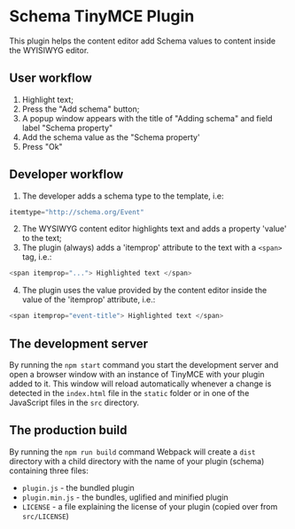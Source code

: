 # Schema TinyMCE Plugin
This plugin helps the content editor add Schema values to content inside the WYISIWYG editor.

## User workflow
1. Highlight text;
2. Press the "Add schema" button;
3. A popup window appears with the title of "Adding schema" and field label "Schema property"
4. Add the schema value as the "Schema property'
5. Press "Ok"

## Developer workflow
1. The developer adds a schema type to the template, i.e:
```javascript
itemtype="http://schema.org/Event"
 ```
2. The WYSIWYG content editor highlights text and adds a property 'value' to the text;
3. The plugin (always) adds a 'itemprop' attribute to the text with a ```<span>``` tag, i.e.:
```javascript
<span itemprop="..."> Highlighted text </span>
 ```
4. The plugin uses the value provided by the content editor inside the value of the 'itemprop' attribute, i.e.:
```javascript
<span itemprop="event-title"> Highlighted text </span> 
```

## The development server
By running the `npm start` command you start the development server and open a browser window with an instance of TinyMCE with your plugin added to it. This window will reload automatically whenever a change is detected in the `index.html` file in the `static` folder or in one of the JavaScript files in the `src` directory.

## The production build
By running the `npm run build` command Webpack will create a `dist` directory with a child directory with the name of your plugin (schema) containing three files:

* `plugin.js` - the bundled plugin
* `plugin.min.js` - the bundles, uglified and minified plugin
* `LICENSE` - a file explaining the license of your plugin (copied over from `src/LICENSE`) 
